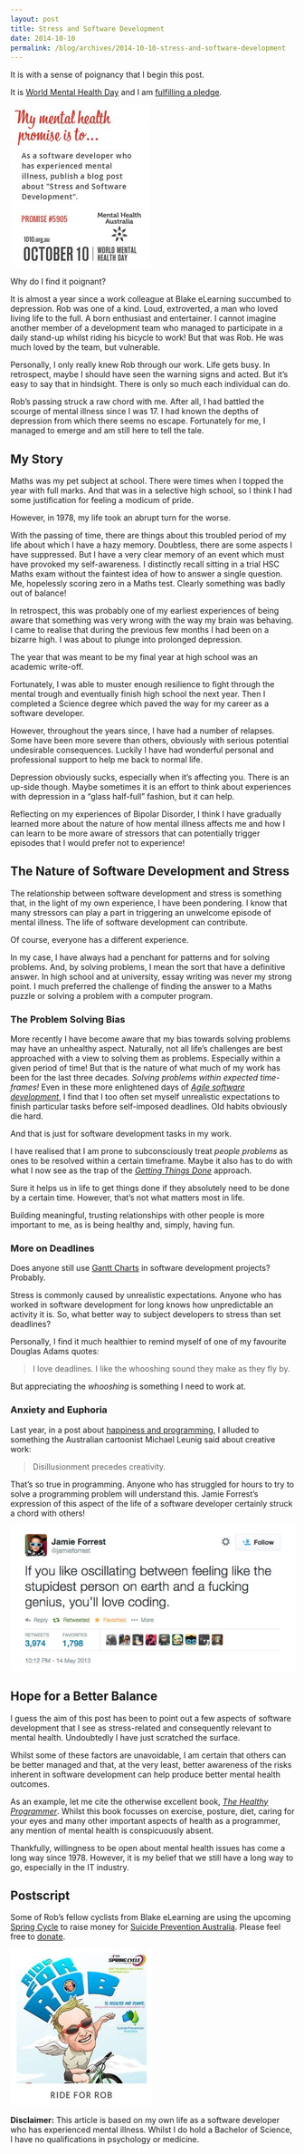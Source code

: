 ```yaml
---
layout: post
title: Stress and Software Development
date: 2014-10-10
permalink: /blog/archives/2014-10-10-stress-and-software-development
---
```


It is with a sense of poignancy that I begin this post.

It is [World Mental Health
Day](http://www.who.int/mental_health/world-mental-health-day/en/) and I
am [fulfilling a pledge](https://1010.org.au/content/promise-5905).

![](/assets/images/wmhd-2014-pledge.jpg)

Why do I find it poignant?

It is almost a year since a work colleague at Blake eLearning succumbed
to depression. Rob was one of a kind. Loud, extroverted, a man who loved
living life to the full. A born enthusiast and entertainer. I cannot
imagine another member of a development team who managed to participate
in a daily stand-up whilst riding his bicycle to work! But that was Rob.
He was much loved by the team, but vulnerable.

Personally, I only really knew Rob through our work. Life gets busy. In
retrospect, maybe I should have seen the warning signs and acted. But
it’s easy to say that in hindsight. There is only so much each
individual can do.

Rob’s passing struck a raw chord with me. After all, I had battled the
scourge of mental illness since I was 17. I had known the depths of
depression from which there seems no escape. Fortunately for me, I
managed to emerge and am still here to tell the tale.

## My Story

Maths was my pet subject at school. There were times when I topped the
year with full marks. And that was in a selective high school, so I
think I had some justification for feeling a modicum of pride.

However, in 1978, my life took an abrupt turn for the worse.

With the passing of time, there are things about this troubled period of
my life about which I have a hazy memory. Doubtless, there are some
aspects I have suppressed. But I have a very clear memory of an event
which must have provoked my self-awareness. I distinctly recall sitting
in a trial HSC Maths exam without the faintest idea of how to answer a
single question. Me, hopelessly scoring zero in a Maths test. Clearly
something was badly out of balance!

In retrospect, this was probably one of my earliest experiences of being
aware that something was very wrong with the way my brain was behaving.
I came to realise that during the previous few months I had been on a
bizarre high. I was about to plunge into prolonged depression.

The year that was meant to be my final year at high school was an
academic write-off.

Fortunately, I was able to muster enough resilience to fight through the
mental trough and eventually finish high school the next year. Then I
completed a Science degree which paved the way for my career as a
software developer.

However, throughout the years since, I have had a number of relapses.
Some have been more severe than others, obviously with serious potential
undesirable consequences. Luckily I have had wonderful personal and
professional support to help me back to normal life.

Depression obviously sucks, especially when it’s affecting you. There is
an up-side though. Maybe sometimes it is an effort to think about
experiences with depression in a “glass half-full” fashion, but it can
help.

Reflecting on my experiences of Bipolar Disorder, I think I have
gradually learned more about the nature of how mental illness affects me
and how I can learn to be more aware of stressors that can potentially
trigger episodes that I would prefer not to experience!

## The Nature of Software Development and Stress

The relationship between software development and stress is something
that, in the light of my own experience, I have been pondering. I know
that many stressors can play a part in triggering an unwelcome episode
of mental illness. The life of software development can contribute.

Of course, everyone has a different experience.

In my case, I have always had a penchant for patterns and for solving
problems. And, by solving problems, I mean the sort that have a
definitive answer. In high school and at university, essay writing was
never my strong point. I much preferred the challenge of finding the
answer to a Maths puzzle or solving a problem with a computer program.

### The Problem Solving Bias

More recently I have become aware that my bias towards solving problems
may have an unhealthy aspect. Naturally, not all life’s challenges are
best approached with a view to solving them as problems. Especially
within a given period of time! But that is the nature of what much of my
work has been for the last three decades. *Solving problems within
expected time-frames!* Even in these more enlightened days of [*Agile
software development*](http://agilemanifesto.org/), I find that I too
often set myself unrealistic expectations to finish particular tasks
before self-imposed deadlines. Old habits obviously die hard.

And that is just for software development tasks in my work.

I have realised that I am prone to subconsciously treat *people
problems* as ones to be resolved within a certain timeframe. Maybe it
also has to do with what I now see as the trap of the [*Getting Things
Done*](http://gettingthingsdone.com/) approach.

Sure it helps us in life to get things done if they absolutely need to
be done by a certain time. However, that’s not what matters most in
life.

Building meaningful, trusting relationships with other people is more
important to me, as is being healthy and, simply, having fun.

### More on Deadlines

Does anyone still use [Gantt Charts](http://www.gantt.com/) in software
development projects? Probably.

Stress is commonly caused by unrealistic expectations. Anyone who has
worked in software development for long knows how unpredictable an
activity it is. So, what better way to subject developers to stress than
set deadlines?

Personally, I find it much healthier to remind myself of one of my
favourite Douglas Adams quotes:

> I love deadlines. I like the whooshing sound they make as they fly by.

But appreciating the *whooshing* is something I need to work at.

### Anxiety and Euphoria

Last year, in a post about [happiness and
programming](/blog/archives/2013-06-18-on-happiness-and-programming), I
alluded to something the Australian cartoonist Michael Leunig said about
creative work:

> Disillusionment precedes creativity.

That’s so true in programming. Anyone who has struggled for hours to try
to solve a programming problem will understand this. Jamie Forrest’s
expression of this aspect of the life of a software developer certainly
struck a chord with others!

[![](/assets/images/coding-oscillation.jpg)](https://twitter.com/jamieforrest/status/334279984321544192)

## Hope for a Better Balance

I guess the aim of this post has been to point out a few aspects of
software development that I see as stress-related and consequently
relevant to mental health. Undoubtedly I have just scratched the
surface.

Whilst some of these factors are unavoidable, I am certain that others
can be better managed and that, at the very least, better awareness of
the risks inherent in software development can help produce better
mental health outcomes.

As an example, let me cite the otherwise excellent book, [*The Healthy
Programmer*](https://pragprog.com/book/jkthp/the-healthy-programmer).
Whilst this book focusses on exercise, posture, diet, caring for your
eyes and many other important aspects of health as a programmer, any
mention of mental health is conspicuously absent.

Thankfully, willingness to be open about mental health issues has come a
long way since 1978. However, it is my belief that we still have a long
way to go, especially in the IT industry.

## Postscript

Some of Rob’s fellow cyclists from Blake eLearning are using the
upcoming [Spring Cycle](http://bicyclensw.org.au/product/sc-city-adult/)
to raise money for [Suicide Prevention
Australia](http://suicidepreventionaust.org/). Please feel free to
[donate](https://springcycle2014.everydayhero.com/au/ride-for-rob).

[![](/assets/images/ride-for-rob.jpg)](https://springcycle2014.everydayhero.com/au/ride-for-rob)

**Disclaimer:** This article is based on my own life as a software
developer who has experienced mental illness. Whilst I do hold a
Bachelor of Science, I have no qualifications in psychology or medicine.
